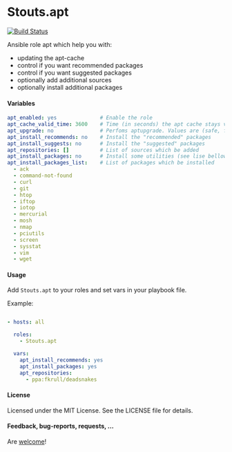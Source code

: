 Stouts.apt
==========

[![Build Status](https://travis-ci.org/Stouts/Stouts.apt.png)](https://travis-ci.org/Stouts/Stouts.apt)

Ansible role apt which help you with:

* updating the apt-cache
* control if you want recommended packages
* control if you want suggested packages
* optionally add additional sources
* optionally install additional packages

#### Variables

```yaml
apt_enabled: yes              # Enable the role
apt_cache_valid_time: 3600    # Time (in seconds) the apt cache stays valid
apt_upgrade: no               # Perfoms aptupgrade. Values are (safe, full, dist)
apt_install_recommends: no    # Install the "recommended" packages
apt_install_suggests: no      # Install the "suggested" packages
apt_repositories: []          # List of sources which be added
apt_install_packages: no      # Install some utilities (see lise bellow)
apt_install_packages_list:    # List of packages which be installed
  - ack
  - command-not-found
  - curl
  - git
  - htop
  - iftop
  - iotop
  - mercurial
  - mosh
  - nmap
  - pciutils
  - screen
  - sysstat
  - vim
  - wget
```


#### Usage

Add `Stouts.apt` to your roles and set vars in your playbook file.

Example:

```yaml

- hosts: all

  roles:
    - Stouts.apt

  vars:
    apt_install_recommends: yes
    apt_install_packages: yes
    apt_repositories:
      - ppa:fkrull/deadsnakes
```

#### License

Licensed under the MIT License. See the LICENSE file for details.

#### Feedback, bug-reports, requests, ...

Are [welcome](https://github.com/Stouts/Stouts.apt/issues)!
